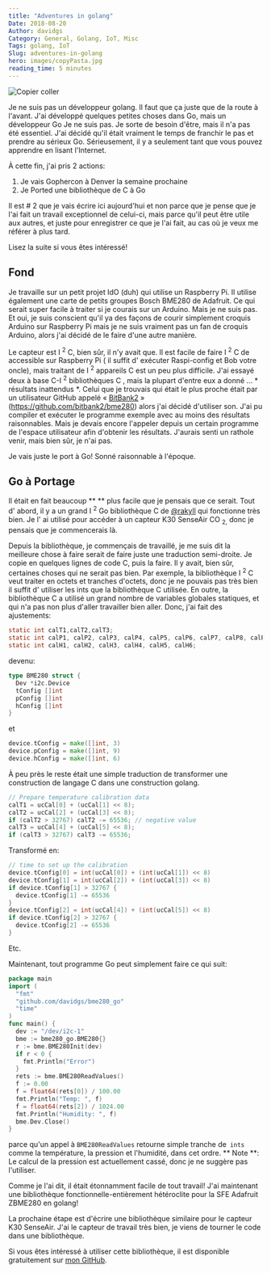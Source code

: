 ```yaml
---
title: "Adventures in golang"
Date: 2018-08-20
Author: davidgs
Category: General, Golang, IoT, Misc
Tags: golang, IoT
Slug: adventures-in-golang
hero: images/copyPasta.jpg
reading_time: 5 minutes
---
```


![Copier coller](/posts/category/programming/images/copyPasta.jpg)

Je ne suis pas un développeur golang. Il faut que ça juste que de la route à l'avant. J'ai développé quelques petites choses dans Go, mais un développeur Go Je ne suis pas. Je sorte de besoin d'être, mais il n'a pas été essentiel. J'ai décidé qu'il était vraiment le temps de franchir le pas et prendre au sérieux Go. Sérieusement, il y a seulement tant que vous pouvez apprendre en lisant l'Internet.

À cette fin, j'ai pris 2 actions:

1. Je vais Gophercon à Denver la semaine prochaine
2. Je Ported une bibliothèque de C à Go

Il est # 2 que je vais écrire ici aujourd'hui et non parce que je pense que je l'ai fait un travail exceptionnel de celui-ci, mais parce qu'il peut être utile aux autres, et juste pour enregistrer ce que je l'ai fait, au cas où je veux me référer à plus tard.

Lisez la suite si vous êtes intéressé!

## Fond

Je travaille sur un petit projet IdO (duh) qui utilise un Raspberry Pi. Il utilise également une carte de petits groupes Bosch BME280 de Adafruit. Ce qui serait super facile à traiter si je courais sur un Arduino. Mais je ne suis pas. Et oui, je suis conscient qu'il ya des façons de courir simplement croquis Arduino sur Raspberry Pi mais je ne suis vraiment pas un fan de croquis Arduino, alors j'ai décidé de le faire d'une autre manière.

Le capteur est I <sup>2</sup> C, bien sûr, il n'y avait que. Il est facile de faire I <sup>2</sup> C de accessible sur Raspberry Pi ( il suffit d' exécuter Raspi-config et Bob votre oncle), mais traitant de I <sup>2</sup> appareils C est un peu plus difficile. J'ai essayé deux à base C-I <sup>2</sup> bibliothèques C , mais la plupart d'entre eux a donné ... * résultats inattendus *. Celui que je trouvais qui était le plus proche était par un utilisateur GitHub appelé « [BitBank2](https://github.com/bitbank2) » (https://github.com/bitbank2/bme280) alors j'ai décidé d'utiliser son. J'ai pu compiler et exécuter le programme exemple avec au moins des résultats raisonnables. Mais je devais encore l'appeler depuis un certain programme de l'espace utilisateur afin d'obtenir les résultats. J'aurais senti un rathole venir, mais bien sûr, je n'ai pas.

Je vais juste le port à Go! Sonné raisonnable à l'époque.

## Go à Portage

Il était en fait beaucoup ** ** plus facile que je pensais que ce serait. Tout d' abord, il y a un grand I <sup>2</sup> Go bibliothèque C de [@rakyll](https://twitter.com/rakyll) qui fonctionne très bien. Je l' ai utilisé pour accéder à un capteur K30 SenseAir CO <sub>2,</sub> donc je pensais que je commencerais là.

Depuis la bibliothèque, je commençais de travaillé, je me suis dit la meilleure chose à faire serait de faire juste une traduction semi-droite. Je copie en quelques lignes de code C, puis la faire. Il y avait, bien sûr, certaines choses qui ne serait pas bien. Par exemple, la bibliothèque I <sup>2</sup> C veut traiter en octets et tranches d'octets, donc je ne pouvais pas très bien il suffit d' utiliser les ints que la bibliothèque C utilisée. En outre, la bibliothèque C a utilisé un grand nombre de variables globales statiques, et qui n'a pas non plus d'aller travailler bien aller. Donc, j'ai fait des ajustements:

```c
static int calT1,calT2,calT3;
static int calP1, calP2, calP3, calP4, calP5, calP6, calP7, calP8, calP9;
static int calH1, calH2, calH3, calH4, calH5, calH6;
```

devenu:

```go
type BME280 struct {
  Dev *i2c.Device
  tConfig []int
  pConfig []int
  hConfig []int
}
```

et

```go
device.tConfig = make([]int, 3)
device.pConfig = make([]int, 9)
device.hConfig = make([]int, 6)
```

À peu près le reste était une simple traduction de transformer une construction de langage C dans une construction golang.

```c
// Prepare temperature calibration data
calT1 = ucCal[0] + (ucCal[1] << 8);
calT2 = ucCal[2] + (ucCal[3] << 8);
if (calT2 > 32767) calT2 -= 65536; // negative value
calT3 = ucCal[4] + (ucCal[5] << 8);
if (calT3 > 32767) calT3 -= 65536;
```

Transformé en:

```go
// time to set up the calibration
device.tConfig[0] = int(ucCal[0]) + (int(ucCal[1]) << 8)
device.tConfig[1] = int(ucCal[2]) + (int(ucCal[3]) << 8)
if device.tConfig[1] > 32767 {
  device.tConfig[1] -= 65536
}
device.tConfig[2] = int(ucCal[4]) + (int(ucCal[5]) << 8)
if device.tConfig[2] > 32767 {
  device.tConfig[2] -= 65536
}
```

Etc.

Maintenant, tout programme Go peut simplement faire ce qui suit:

```go
package main
import (
  "fmt"
  "github.com/davidgs/bme280_go"
  "time"
)
func main() {
  dev := "/dev/i2c-1"
  bme := bme280_go.BME280{}
  r := bme.BME280Init(dev)
  if r < 0 {
    fmt.Println("Error")
  }
  rets := bme.BME280ReadValues()
  f := 0.00
  f = float64(rets[0]) / 100.00
  fmt.Println("Temp: ", f)
  f = float64(rets[2]) / 1024.00
  fmt.Println("Humidity: ", f)
  bme.Dev.Close()
}
```

parce qu'un appel à `BME280ReadValues` retourne simple tranche de` ints` comme la température, la pression et l'humidité, dans cet ordre. ** Note **: Le calcul de la pression est actuellement cassé, donc je ne suggère pas l'utiliser.

Comme je l'ai dit, il était étonnamment facile de tout travail! J'ai maintenant une bibliothèque fonctionnelle-entièrement hétéroclite pour la SFE Adafruit ZBME280 en golang!

La prochaine étape est d'écrire une bibliothèque similaire pour le capteur K30 SenseAir. J'ai le capteur de travail très bien, je viens de tourner le code dans une bibliothèque.

Si vous êtes intéressé à utiliser cette bibliothèque, il est disponible gratuitement sur [mon GitHub](https://github.com/davidgs).
